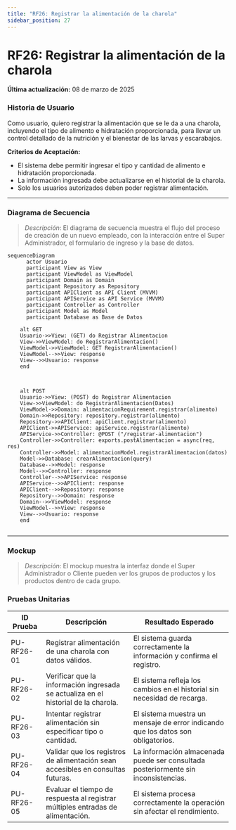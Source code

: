 ```yaml
---
title: "RF26: Registrar la alimentación de la charola"  
sidebar_position: 27
---
```


# RF26: Registrar la alimentación de la charola

**Última actualización:** 08 de marzo de 2025

### Historia de Usuario
Como usuario, quiero registrar la alimentación que se le da a una charola, incluyendo el tipo de alimento e hidratación proporcionada, para llevar un control detallado de la nutrición y el bienestar de las larvas y escarabajos.

  **Criterios de Aceptación:**
  - El sistema debe permitir ingresar el tipo y cantidad de alimento e hidratación proporcionada.
  - La información ingresada debe actualizarse en el historial de la charola.
  - Solo los usuarios autorizados deben poder registrar alimentación.


---

### Diagrama de Secuencia

> *Descripción*: El diagrama de secuencia muestra el flujo del proceso de creación de un nuevo empleado, con la interacción entre el Super Administrador, el formulario de ingreso y la base de datos.
```mermaid
sequenceDiagram  
      actor Usuario 
      participant View as View
      participant ViewModel as ViewModel
      participant Domain as Domain
      participant Repository as Repository
      participant APIClient as API Client (MVVM)
      participant APIService as API Service (MVVM)
      participant Controller as Controller
      participant Model as Model
      participant Database as Base de Datos

    alt GET
    Usuario->>View: (GET) do Registrar Alimentacion
    View->>ViewModel: do RegistrarAlimentacion()
    ViewModel->>ViewModel: GET RegistrarAlimentacion()
    ViewModel-->>View: response
    View-->>Usuario: response
    end

    

    alt POST
    Usuario->>View: (POST) do Registrar Alimentacion
    View->>ViewModel: do RegistrarAlimentacion(Datos)
    ViewModel->>Domain: alimentacionRequirement.registrar(alimento)
    Domain->>Repository: repository.registrar(alimento)
    Repository->>APIClient: apiClient.registrar(alimento)
    APIClient->>APIService: apiService.registrar(alimento)
    APIService->>Controller: @POST ("/registrar-alimentacion")
    Controller->>Controller: exports.postAlimentacion = async(req, res)
    Controller->>Model: alimentacionModel.registrarAlimentacion(datos)
    Model->>Database: crearAlimentacion(query)
    Database-->>Model: response
    Model-->>Controller: response
    Controller-->>APIService: response
    APIService-->>APIClient: response
    APIClient-->>Repository: response
    Repository-->>Domain: response
    Domain-->>ViewModel: response
    ViewModel-->>View: response
    View-->>Usuario: response
    end
    
```
---

### Mockup

> *Descripción*: El mockup muestra la interfaz donde el Super Administrador o Cliente pueden ver los grupos de productos y los productos dentro de cada grupo.


### Pruebas Unitarias 
| ID Prueba  | Descripción                                               | Resultado Esperado  |
|------------|-----------------------------------------------------------|---------------------|
| PU-RF26-01 | Registrar alimentación de una charola con datos válidos.  | El sistema guarda correctamente la información y confirma el registro. |
| PU-RF26-02 | Verificar que la información ingresada se actualiza en el historial de la charola. | El sistema refleja los cambios en el historial sin necesidad de recarga. |
| PU-RF26-03 | Intentar registrar alimentación sin especificar tipo o cantidad. | El sistema muestra un mensaje de error indicando que los datos son obligatorios. |
| PU-RF26-04 | Validar que los registros de alimentación sean accesibles en consultas futuras. | La información almacenada puede ser consultada posteriormente sin inconsistencias. |
| PU-RF26-05 | Evaluar el tiempo de respuesta al registrar múltiples entradas de alimentación. | El sistema procesa correctamente la operación sin afectar el rendimiento. |
